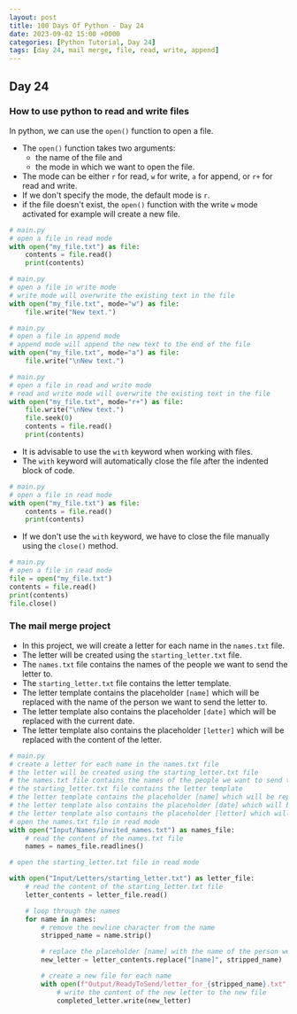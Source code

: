 ```yaml
---
layout: post
title: 100 Days Of Python - Day 24
date: 2023-09-02 15:00 +0000
categories: [Python Tutorial, Day 24]
tags: [day 24, mail merge, file, read, write, append]
---
```


## Day 24

### How to use python to read and write files

In python, we can use the `open()` function to open a file.

- The `open()` function takes two arguments:
  - the name of the file and
  - the mode in which we want to open the file.
- The mode can be either `r` for read, `w` for write, `a` for append, or `r+` for read and write.
- If we don't specify the mode, the default mode is `r`.
- if the file doesn't exist, the `open()` function with the write `w` mode activated for example will create a new file.

```python
# main.py
# open a file in read mode
with open("my_file.txt") as file:
    contents = file.read()
    print(contents)
```

```python
# main.py
# open a file in write mode
# write mode will overwrite the existing text in the file
with open("my_file.txt", mode="w") as file:
    file.write("New text.")
```

```python
# main.py
# open a file in append mode
# append mode will append the new text to the end of the file
with open("my_file.txt", mode="a") as file:
    file.write("\nNew text.")
```

```python
# main.py
# open a file in read and write mode
# read and write mode will overwrite the existing text in the file
with open("my_file.txt", mode="r+") as file:
    file.write("\nNew text.")
    file.seek(0)
    contents = file.read()
    print(contents)
```

- It is advisable to use the `with` keyword when working with files.
- The `with` keyword will automatically close the file after the indented block of code.

```python
# main.py
# open a file in read mode
with open("my_file.txt") as file:
    contents = file.read()
    print(contents)
```

- If we don't use the `with` keyword, we have to close the file manually using the `close()` method.

```python
# main.py
# open a file in read mode
file = open("my_file.txt")
contents = file.read()
print(contents)
file.close()
```

### The mail merge project

- In this project, we will create a letter for each name in the `names.txt` file.
- The letter will be created using the `starting_letter.txt` file.
- The `names.txt` file contains the names of the people we want to send the letter to.
- The `starting_letter.txt` file contains the letter template.
- The letter template contains the placeholder `[name]` which will be replaced with the name of the person we want to send the letter to.
- The letter template also contains the placeholder `[date]` which will be replaced with the current date.
- The letter template also contains the placeholder `[letter]` which will be replaced with the content of the letter.

```python
# main.py
# create a letter for each name in the names.txt file
# the letter will be created using the starting_letter.txt file
# the names.txt file contains the names of the people we want to send the letter to
# the starting_letter.txt file contains the letter template
# the letter template contains the placeholder [name] which will be replaced with the name of the person we want to send the letter to
# the letter template also contains the placeholder [date] which will be replaced with the current date
# the letter template also contains the placeholder [letter] which will be replaced with the content of the letter
# open the names.txt file in read mode
with open("Input/Names/invited_names.txt") as names_file:
    # read the content of the names.txt file
    names = names_file.readlines()

# open the starting_letter.txt file in read mode

with open("Input/Letters/starting_letter.txt") as letter_file:
    # read the content of the starting_letter.txt file
    letter_contents = letter_file.read()

    # loop through the names
    for name in names:
        # remove the newline character from the name
        stripped_name = name.strip()

        # replace the placeholder [name] with the name of the person we want to send the letter to
        new_letter = letter_contents.replace("[name]", stripped_name)

        # create a new file for each name
        with open(f"Output/ReadyToSend/letter_for_{stripped_name}.txt", mode="w") as completed_letter:
            # write the content of the new letter to the new file
            completed_letter.write(new_letter)
```
